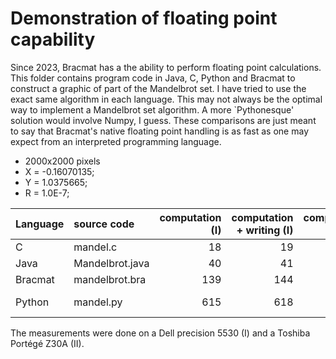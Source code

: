 # Demonstration of floating point capability

Since 2023, Bracmat has a the ability to perform floating point calculations.
This folder contains program code in Java, C, Python and Bracmat to construct
a graphic of part of the Mandelbrot set. I have tried to use the exact same
algorithm in each language. This may not always be the optimal way to implement
a Mandelbrot set algorithm. A more `Pythonesque' solution would involve Numpy,
I guess. These comparisons are just meant to say that Bracmat's native floating
point handling is as fast as one may expect from an interpreted programming
language.

* 2000x2000 pixels
* X = -0.16070135;
* Y = 1.0375665;
* R = 1.0E-7;

| Language | source code         | computation<br/>(I) | computation<br/>+ writing (I) | computation<br/>(II)  | computation<br/>+ writing (II)  | relative<br/>(C=1) |
| :--------| :-------------------|-----------: |-----------: |-----------: |------------: |--------: |
| C        | mandel.c            |          18 |          19 |          54 |           57 |        1 |
| Java     | Mandelbrot.java     |          40 |          41 |          91 |           92 | 1.7 -  2 |
| Bracmat  | mandelbrot.bra      |         139 |         144 |         485 |          495 |   8 -  9 |
| Python   | mandel.py           |         615 |         618 |        1651 |         1657 |  29 - 33 |

The measurements were done on a Dell precision 5530 (I) and a Toshiba Portégé Z30A (II).

